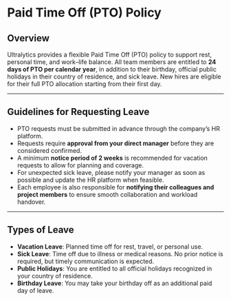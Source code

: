 # Paid Time Off (PTO) Policy

## Overview

Ultralytics provides a flexible Paid Time Off (PTO) policy to support rest, personal time, and work–life balance. All team members are entitled to **24 days of PTO per calendar year**, in addition to their birthday, official public holidays in their country of residence, and sick leave. New hires are eligible for their full PTO allocation starting from their first day.

---

## Guidelines for Requesting Leave

- PTO requests must be submitted in advance through the company’s HR platform.
- Requests require **approval from your direct manager** before they are considered confirmed.
- A minimum **notice period of 2 weeks** is recommended for vacation requests to allow for planning and coverage.
- For unexpected sick leave, please notify your manager as soon as possible and update the HR platform when feasible.
- Each employee is also responsible for **notifying their colleagues and project members** to ensure smooth collaboration and workload handover.

---

## Types of Leave

- **Vacation Leave**: Planned time off for rest, travel, or personal use.
- **Sick Leave**: Time off due to illness or medical reasons. No prior notice is required, but timely communication is expected.
- **Public Holidays**: You are entitled to all official holidays recognized in your country of residence.
- **Birthday Leave**: You may take your birthday off as an additional paid day of leave.
